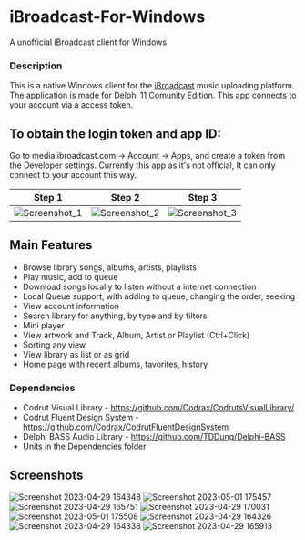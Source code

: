 # iBroadcast-For-Windows
 A unofficial iBroadcast client for Windows
 
### Description
This is a native Windows client for the [iBroadcast](https://ibroadcast.com) music uploading platform. The application is made for Delphi 11 Comunity Edition. This app connects to your account via a access token.

## To obtain the login token and app ID:
Go to media.ibroadcast.com -> Account -> Apps, and create a token from the Developer settings. Currently this app as it's not official, It can only connect to your account this way.

Step 1            |  Step 2     | Step 3
:-------------------------:|:-------------------------:|:-------------------------:
![Screenshot_1](https://user-images.githubusercontent.com/68193064/235357872-fc1900b2-bb1c-410d-b47f-14a574c27b31.png) | ![Screenshot_2](https://user-images.githubusercontent.com/68193064/235357878-f5db207a-31d2-4686-acb4-9ad31a13a344.png) | ![Screenshot_3](https://user-images.githubusercontent.com/68193064/235357886-9452946e-81d6-4f27-87ba-c0b987f69752.png)

 
## Main Features
- Browse library songs, albums, artists, playlists
- Play music, add to queue
- Download songs locally to listen without a internet connection
- Local Queue support, with adding to queue, changing the order, seeking
- View account information
- Search library for anything, by type and by filters
- Mini player
- View artwork and Track, Album, Artist or Playlist (Ctrl+Click)
- Sorting any view
- View library as list or as grid
- Home page with recent albums, favorites, history

### Dependencies
- Codrut Visual Library - https://github.com/Codrax/CodrutsVisualLibrary/
- Codrut Fluent Design System - https://github.com/Codrax/CodrutFluentDesignSystem
- Delphi BASS Audio Library - https://github.com/TDDung/Delphi-BASS
- Units in the Dependencies folder

## Screenshots

![Screenshot 2023-04-29 164348](https://user-images.githubusercontent.com/68193064/235306793-64afed5f-e1b3-4ba0-aa28-535582849f35.png)
![Screenshot 2023-05-01 175457](https://user-images.githubusercontent.com/68193064/235471988-934b9a74-c282-4fcb-bd56-ae6bbc862550.png)
![Screenshot 2023-04-29 165751](https://user-images.githubusercontent.com/68193064/235306805-c1a2c327-03d7-473d-b650-07a576e7b15b.png)
![Screenshot 2023-04-29 170031](https://user-images.githubusercontent.com/68193064/235306814-53524a57-d7b6-4936-8c34-7f8535f97b5e.png)
![Screenshot 2023-05-01 175508](https://user-images.githubusercontent.com/68193064/235472002-9db00583-0c24-4eb7-920c-ef9042e8b06f.png)
![Screenshot 2023-04-29 164326](https://user-images.githubusercontent.com/68193064/235306816-f513b165-f72b-46db-ab0a-1faaa44e7092.png)
![Screenshot 2023-04-29 164338](https://user-images.githubusercontent.com/68193064/235306826-371cd980-6631-4943-ae6c-f6c970b126fb.png)
![Screenshot 2023-04-29 165913](https://user-images.githubusercontent.com/68193064/235306808-107601a3-70eb-4ece-820e-3f19621d0a77.png)
